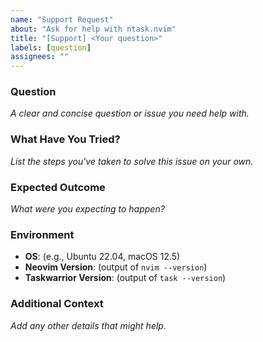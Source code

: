 ```yaml
---
name: "Support Request"
about: "Ask for help with ntask.nvim"
title: "[Support] <Your question>"
labels: [question]
assignees: ""
---
```


### Question

_A clear and concise question or issue you need help with._

### What Have You Tried?

_List the steps you've taken to solve this issue on your own._

### Expected Outcome

_What were you expecting to happen?_

### Environment

- **OS**: (e.g., Ubuntu 22.04, macOS 12.5)
- **Neovim Version**: (output of `nvim --version`)
- **Taskwarrior Version**: (output of `task --version`)

### Additional Context

_Add any other details that might help._

